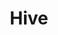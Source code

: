 ---
facebook: https://facebook.com/hiveteams
git: https://github.com/googleanalytics/autotrack
linkedin: https://linkedin.com/company/hivetechnology
logohandle: hive
sort: hive
title: Hive
twitter: https://x.com/hive
website: https://hive.com/
---